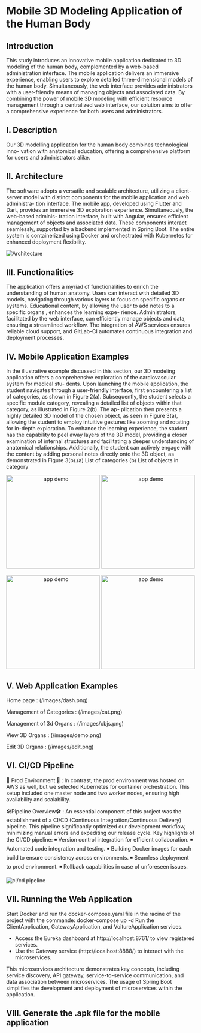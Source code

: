 # Mobile 3D Modeling Application of the Human Body

## Introduction

This study introduces an innovative mobile application dedicated to 3D modeling of the human body, complemented by a web-based administration interface. The mobile application delivers an immersive experience, enabling users to explore detailed three-dimensional models of the human body. Simultaneously, the web interface provides administrators with a user-friendly means of managing objects and associated data. By combining the power of mobile 3D modeling with efficient resource management through a centralized web interface, our solution aims to offer a comprehensive experience for both users and administrators. 

## I. Description

Our 3D modelling application for the human body combines technological inno-
vation with anatomical education, offering a comprehensive platform for users
and administrators alike.

## II. Architecture
The software adopts a versatile and scalable architecture, utilizing a client-server
model with distinct components for the mobile application and web administra-
tion interface. The mobile app, developed using Flutter and Dart, provides an
immersive 3D exploration experience. Simultaneously, the web-based adminis-
tration interface, built with Angular, ensures efficient management of objects and
associated data. These components interact seamlessly, supported by a backend
implemented in Spring Boot. The entire system is containerized using Docker
and orchestrated with Kubernetes for enhanced deployment flexibility.

![Architecture](/images/archi.png)

## III. Functionalities

The application offers a myriad of functionalities to enrich the understanding of
human anatomy. Users can interact with detailed 3D models, navigating through
various layers to focus on specific organs or systems. Educational content, by
allowing the user to add notes to a specific organs , enhances the learning expe-
rience. Administrators, facilitated by the web interface, can efficiently manage
objects and data, ensuring a streamlined workflow. The integration of AWS
services ensures reliable cloud support, and GitLab-CI automates continuous
integration and deployment processes.

## IV. Mobile Application Examples

In the illustrative example discussed in this section, our 3D modeling application
offers a comprehensive exploration of the cardiovascular system for medical stu-
dents. Upon launching the mobile application, the student navigates through a
user-friendly interface, first encountering a list of categories, as shown in Figure
2(a). Subsequently, the student selects a specific module category, revealing a
detailed list of objects within that category, as illustrated in Figure 2(b). The ap-
plication then presents a highly detailed 3D model of the chosen object, as seen
in Figure 3(a), allowing the student to employ intuitive gestures like zooming
and rotating for in-depth exploration.
To enhance the learning experience, the student has the capability to peel away
layers of the 3D model, providing a closer examination of internal structures and
facilitating a deeper understanding of anatomical relationships. Additionally, the
student can actively engage with the content by adding personal notes directly
onto the 3D object, as demonstrated in Figure 3(b).(a) List of categories (b) List of objects in category
<p align="center">
<img src="/images/1.jpg" alt="app demo" width="250"/> <img src="/images/2.jpg" alt="app demo" width="250"/> 
</p>
<p align="center">
<img src="/images/3.jpg" alt="app demo" width="250"/> <img src="/images/4.jpg" alt="app demo" width="250"/> 
</p>

## V. Web Application Examples
Home page :
(/images/dash.png)

Management of Categories :
(/images/cat.png)

Management of 3d Organs :
(/images/objs.png)

View 3D Organs :
(/images/demo.png)

Edit 3D Organs :
(/images/edit.png)
## VI. CI/CD Pipeline
🚀 Prod Environment 🚀 :
In contrast, the prod environment was hosted on AWS as well, but we selected Kubernetes for container orchestration. This setup included one master node and two worker nodes, ensuring high availability and scalability.

🛠️Pipeline Overview🛠️ :
An essential component of this project was the establishment of a CI/CD (Continuous Integration/Continuous Delivery) pipeline. This pipeline significantly optimized our development workflow, minimizing manual errors and expediting our release cycle.
Key highlights of the CI/CD pipeline:
◾ Version control integration for efficient collaboration.
◾ Automated code integration and testing.
◾ Building Docker images for each build to ensure consistency across environments.
◾ Seamless deployment to prod environment.
◾ Rollback capabilities in case of unforeseen issues.

![ci/cd pipeline](/images/pipeline-archi.png)


## VII. Running the Web Application

Start Docker and run the docker-compose.yaml file in the racine of the project with the commande: docker-compose up -d
Run the ClientApplication, GatewayApplication, and VoitureApplication services.

* Access the Eureka dashboard at http://localhost:8761/ to view registered services.
* Use the Gateway service (http://localhost:8888/) to interact with the microservices.

This microservices architecture demonstrates key concepts, including service discovery, API gateway, service-to-service communication, and data association between microservices. The usage of Spring Boot simplifies the development and deployment of microservices within the application.

## VIII. Generate the .apk file for the mobile application
